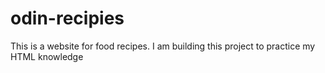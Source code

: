 # odin-recipies
This is a website for food recipes. I am building this project to practice my HTML knowledge